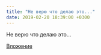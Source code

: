 ```yaml
---
title: "Не верю что делаю это..."
date: 2019-02-20 18:39:00 +0300
---
```


Не верю что делаю это...

[Вложение](https://vk.com/photo41076938_456244659)

